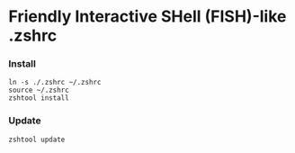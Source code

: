 # Friendly Interactive SHell (FISH)-like .zshrc

### Install
```
ln -s ./.zshrc ~/.zshrc
source ~/.zshrc
zshtool install
```

### Update
`zshtool update`
